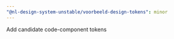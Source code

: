 ```yaml
---
"@nl-design-system-unstable/voorbeeld-design-tokens": minor
---
```


Add candidate code-component tokens
